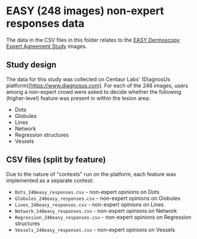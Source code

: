 # EASY (248 images) non-expert responses data
The data in the CSV files in this folder relates to the
[EASY Dermoscopy Expert Agreement Study](https://api.isic-archive.com/collections/166/) images.

## Study design
The data for this study was collected on Centaur Labs' (DiagnosUs platform)[https://www.diagnosus.com].
For each of the 248 images, users among a non-expert crowd were asked
to decide whether the following (higher-level) feature was present in
within the lesion area:

- Dots
- Globules
- Lines
- Network
- Regression structures
- Vessels

## CSV files (split by feature)
Due to the nature of "contests" run on the platform, each feature was
implemented as a separate contest:

- ``Dots_248easy_responses.csv`` - non-expert opinions on Dots
- ``Globules_248easy_responses.csv`` - non-expert opinions on Globules
- ``Lines_248easy_responses.csv`` - non-expert opinions on Lines
- ``Network_248easy_responses.csv`` - non-expert opinions on Network
- ``Regression_248easy_responses.csv`` - non-expert opinions on Regression structures
- ``Vessels_248easy_responses.csv`` - non-expert opinions on Vessels


